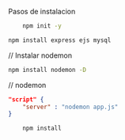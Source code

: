 Pasos de instalacion

```bash
    npm init -y
```

```bash
npm install express ejs mysql
```

// Instalar nodemon

```bash
npm install nodemon -D
```

// nodemon

```json
"script" {
    "server" : "nodemon app.js"
}
```

```bash
    npm install

```
